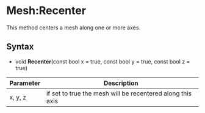 # Mesh:Recenter

This method centers a mesh along one or more axes.

## Syntax

- void **Recenter**(const bool x = true, const bool y = true, const bool z = true)

| Parameter | Description |
|---|---|
| x, y, z | if set to true the mesh will be recentered along this axis |

